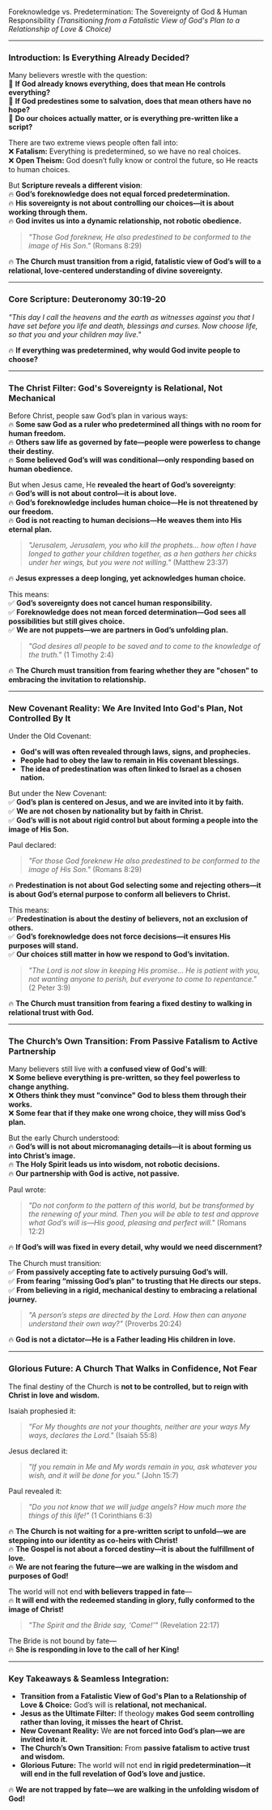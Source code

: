Foreknowledge vs. Predetermination: The Sovereignty of God & Human Responsibility
_(Transitioning from a Fatalistic View of God's Plan to a Relationship of Love & Choice)_

---

### **Introduction: Is Everything Already Decided?**

Many believers wrestle with the question:  
🤔 **If God already knows everything, does that mean He controls everything?**  
🤔 **If God predestines some to salvation, does that mean others have no hope?**  
🤔 **Do our choices actually matter, or is everything pre-written like a script?**

There are two extreme views people often fall into:  
❌ **Fatalism:** Everything is predetermined, so we have no real choices.  
❌ **Open Theism:** God doesn’t fully know or control the future, so He reacts to human choices.

But **Scripture reveals a different vision**:  
🔥 **God’s foreknowledge does not equal forced predetermination.**  
🔥 **His sovereignty is not about controlling our choices—it is about working through them.**  
🔥 **God invites us into a dynamic relationship, not robotic obedience.**

> _"Those God foreknew, He also predestined to be conformed to the image of His Son."_ (Romans 8:29)

🔥 **The Church must transition from a rigid, fatalistic view of God’s will to a relational, love-centered understanding of divine sovereignty.**

---

### **Core Scripture: Deuteronomy 30:19-20**

_"This day I call the heavens and the earth as witnesses against you that I have set before you life and death, blessings and curses. Now choose life, so that you and your children may live."_

🔥 **If everything was predetermined, why would God invite people to choose?**

---

### **The Christ Filter: God's Sovereignty is Relational, Not Mechanical**

Before Christ, people saw God’s plan in various ways:  
🔥 **Some saw God as a ruler who predetermined all things with no room for human freedom.**  
🔥 **Others saw life as governed by fate—people were powerless to change their destiny.**  
🔥 **Some believed God’s will was conditional—only responding based on human obedience.**

But when Jesus came, He **revealed the heart of God’s sovereignty**:  
🔥 **God’s will is not about control—it is about love.**  
🔥 **God’s foreknowledge includes human choice—He is not threatened by our freedom.**  
🔥 **God is not reacting to human decisions—He weaves them into His eternal plan.**

> _"Jerusalem, Jerusalem, you who kill the prophets… how often I have longed to gather your children together, as a hen gathers her chicks under her wings, but you were not willing."_ (Matthew 23:37)

🔥 **Jesus expresses a deep longing, yet acknowledges human choice.**

This means:  
✅ **God’s sovereignty does not cancel human responsibility.**  
✅ **Foreknowledge does not mean forced determination—God sees all possibilities but still gives choice.**  
✅ **We are not puppets—we are partners in God’s unfolding plan.**

> _"God desires all people to be saved and to come to the knowledge of the truth."_ (1 Timothy 2:4)

🔥 **The Church must transition from fearing whether they are "chosen" to embracing the invitation to relationship.**

---

### **New Covenant Reality: We Are Invited Into God's Plan, Not Controlled By It**

Under the Old Covenant:

- **God's will was often revealed through laws, signs, and prophecies.**
- **People had to obey the law to remain in His covenant blessings.**
- **The idea of predestination was often linked to Israel as a chosen nation.**

But under the New Covenant:  
✅ **God’s plan is centered on Jesus, and we are invited into it by faith.**  
✅ **We are not chosen by nationality but by faith in Christ.**  
✅ **God’s will is not about rigid control but about forming a people into the image of His Son.**

Paul declared:

> _"For those God foreknew He also predestined to be conformed to the image of His Son."_ (Romans 8:29)

🔥 **Predestination is not about God selecting some and rejecting others—it is about God’s eternal purpose to conform all believers to Christ.**

This means:  
✅ **Predestination is about the destiny of believers, not an exclusion of others.**  
✅ **God’s foreknowledge does not force decisions—it ensures His purposes will stand.**  
✅ **Our choices still matter in how we respond to God’s invitation.**

> _"The Lord is not slow in keeping His promise… He is patient with you, not wanting anyone to perish, but everyone to come to repentance."_ (2 Peter 3:9)

🔥 **The Church must transition from fearing a fixed destiny to walking in relational trust with God.**

---

### **The Church’s Own Transition: From Passive Fatalism to Active Partnership**

Many believers still live with **a confused view of God's will**:  
❌ **Some believe everything is pre-written, so they feel powerless to change anything.**  
❌ **Others think they must "convince" God to bless them through their works.**  
❌ **Some fear that if they make one wrong choice, they will miss God’s plan.**

But the early Church understood:  
🔥 **God’s will is not about micromanaging details—it is about forming us into Christ’s image.**  
🔥 **The Holy Spirit leads us into wisdom, not robotic decisions.**  
🔥 **Our partnership with God is active, not passive.**

Paul wrote:

> _"Do not conform to the pattern of this world, but be transformed by the renewing of your mind. Then you will be able to test and approve what God’s will is—His good, pleasing and perfect will."_ (Romans 12:2)

🔥 **If God’s will was fixed in every detail, why would we need discernment?**

The Church must transition:  
✅ **From passively accepting fate to actively pursuing God’s will.**  
✅ **From fearing “missing God’s plan” to trusting that He directs our steps.**  
✅ **From believing in a rigid, mechanical destiny to embracing a relational journey.**

> _"A person’s steps are directed by the Lord. How then can anyone understand their own way?"_ (Proverbs 20:24)

🔥 **God is not a dictator—He is a Father leading His children in love.**

---

### **Glorious Future: A Church That Walks in Confidence, Not Fear**

The final destiny of the Church is **not to be controlled, but to reign with Christ in love and wisdom.**

Isaiah prophesied it:

> _"For My thoughts are not your thoughts, neither are your ways My ways, declares the Lord."_ (Isaiah 55:8)

Jesus declared it:

> _"If you remain in Me and My words remain in you, ask whatever you wish, and it will be done for you."_ (John 15:7)

Paul revealed it:

> _"Do you not know that we will judge angels? How much more the things of this life!"_ (1 Corinthians 6:3)

🔥 **The Church is not waiting for a pre-written script to unfold—we are stepping into our identity as co-heirs with Christ!**  
🔥 **The Gospel is not about a forced destiny—it is about the fulfillment of love.**  
🔥 **We are not fearing the future—we are walking in the wisdom and purposes of God!**

The world will not end **with believers trapped in fate**—  
🔥 **It will end with the redeemed standing in glory, fully conformed to the image of Christ!**

> _"The Spirit and the Bride say, ‘Come!’"_ (Revelation 22:17)

The Bride is not bound by fate—  
🔥 **She is responding in love to the call of her King!**

---

### **Key Takeaways & Seamless Integration:**

- **Transition from a Fatalistic View of God's Plan to a Relationship of Love & Choice:** God’s will is **relational, not mechanical.**
- **Jesus as the Ultimate Filter:** If theology **makes God seem controlling rather than loving, it misses the heart of Christ.**
- **New Covenant Reality:** We **are not forced into God’s plan—we are invited into it.**
- **The Church’s Own Transition:** From **passive fatalism to active trust and wisdom.**
- **Glorious Future:** The world will not end **in rigid predetermination—it will end in the full revelation of God’s love and justice.**

🔥 **We are not trapped by fate—we are walking in the unfolding wisdom of God!**
